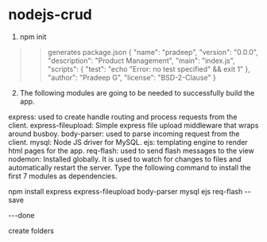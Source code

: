 # nodejs-crud

1. npm init
>> generates package.json
{
  "name": "pradeep",
  "version": "0.0.0",
  "description": "Product Management",
  "main": "index.js",
  "scripts": {
    "test": "echo \"Error: no test specified\" && exit 1"
  },
  "author": "Pradeep G",
  "license": "BSD-2-Clause"
}



2. The following modules are going to be needed to successfully build the app.

express: used to create handle routing and process requests from the client.
express-fileupload: Simple express file upload middleware that wraps around busboy.
body-parser: used to parse incoming request from the client.
mysql: Node JS driver for MySQL.
ejs: templating engine to render html pages for the app.
req-flash: used to send flash messages to the view
nodemon: Installed globally. It is used to watch for changes to files and automatically restart the server.
Type the following command to install the first 7 modules as dependencies.

npm install express express-fileupload body-parser mysql ejs req-flash --save

---done

create folders
